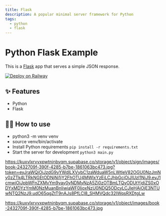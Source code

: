 ```yaml
---
title: Flask
description: A popular minimal server framework for Python
tags:
  - python
  - flask
---
```


# Python Flask Example

This is a [Flask](https://flask.palletsprojects.com/en/1.1.x/) app that serves a simple JSON response.

[![Deploy on Railway](https://railway.app/button.svg)](https://railway.app/new/template/zUcpux)

## ✨ Features

- Python
- Flask

## 💁‍♀️ How to use

- python3 -m venv venv
- source venv/bin/activate
- Install Python requirements `pip install -r requirements.txt`
- Start the server for development `python3 main.py`


https://kuxvlxrvvxpwtnjnbyqm.supabase.co/storage/v1/object/sign/images/book-2432709f-390f-4285-b7be-1861063bc473.jpg?token=eyJraWQiOiJzdG9yYWdlLXVybC1zaWduaW5nLWtleV82OGU0NzJmNy0zZTk4LTRkNGEtODNjNi1jY2FhOTU4MWIxYzEiLCJhbGciOiJIUzI1NiJ9.eyJ1cmwiOiJpbWFnZXMvYm9vay0yNDMyNzA5Zi0zOTBmLTQyODUtYjdiZS0xODYxMDYzYmM0NzMuanBnIiwiaWF0IjoxNzU0NDQ5ODcyLCJleHAiOjE3NTUwNTQ2NzJ9.udO65qgZtT9nAJs8PfLCl8_SHMVQdc32lWqsRXDtgLw

https://kuxvlxrvvxpwtnjnbyqm.supabase.co/storage/v1/object/images/book-2432709f-390f-4285-b7be-1861063bc473.jpg